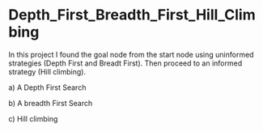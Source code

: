 # Depth_First_Breadth_First_Hill_Climbing
In this project I found the goal node from the start node using uninformed strategies (Depth First and Breadt First). Then proceed to an informed strategy
(Hill climbing). 

a) A Depth First Search

b) A breadth First Search

c) Hill climbing
